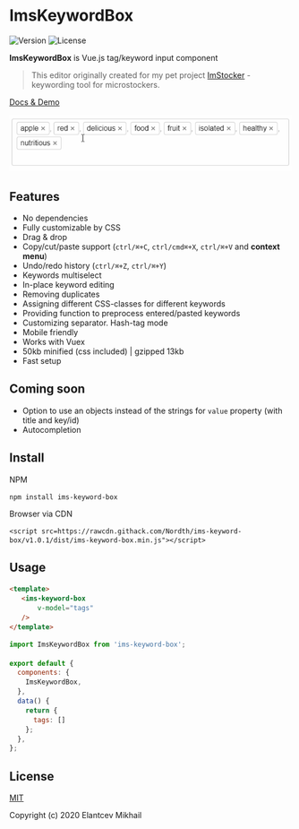 # ImsKeywordBox

![Version](https://img.shields.io/npm/v/ims-keyword-box)
![License](https://img.shields.io/github/license/Nordth/ims-keyword-box)

**ImsKeywordBox** is Vue.js tag/keyword input component

> This editor originally created for my pet project [ImStocker](http://imstocker.com/) - keywording tool for microstockers.

[Docs & Demo](https://nordth.github.io/ims-keyword-box/)

![Editor demonstration](docs/keywordbox_demo.gif)

## Features

- No dependencies
- Fully customizable by CSS
- Drag & drop
- Copy/cut/paste support (`ctrl/⌘+C`, `ctrl/cmd⌘+X`, `ctrl/⌘+V` and **context menu**)
- Undo/redo history (`ctrl/⌘+Z`, `ctrl/⌘+Y`)
- Keywords multiselect
- In-place keyword editing
- Removing duplicates
- Assigning different CSS-classes for different keywords
- Providing function to preprocess entered/pasted keywords
- Customizing separator. Hash-tag mode
- Mobile friendly
- Works with Vuex
- 50kb minified (css included) | gzipped 13kb
- Fast setup

## Coming soon

- Option to use an objects instead of the strings for `value` property (with title and key/id)
- Autocompletion

## Install

NPM
```
npm install ims-keyword-box
```

Browser via CDN
```
<script src=https://rawcdn.githack.com/Nordth/ims-keyword-box/v1.0.1/dist/ims-keyword-box.min.js"></script>
```

## Usage

```html
<template>
   <ims-keyword-box
       v-model="tags"
   />
</template>
```

```javascript
import ImsKeywordBox from 'ims-keyword-box';

export default {
  components: {
    ImsKeywordBox,
  },
  data() {
    return {
      tags: []
    };
  },
};
```

## License

[MIT](LICENSE)

Copyright (c) 2020 Elantcev Mikhail

